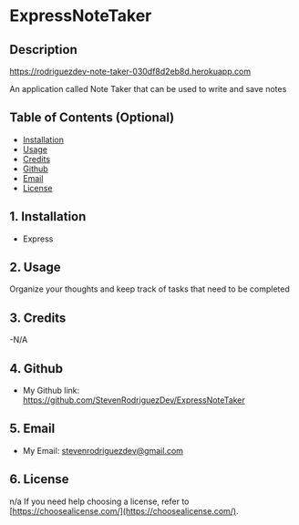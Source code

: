 # ExpressNoteTaker

## Description
https://rodriguezdev-note-taker-030df8d2eb8d.herokuapp.com

An application called Note Taker that can be used to write and save notes

## Table of Contents (Optional)

- [Installation](#Installation)
- [Usage](#usage)
- [Credits](#credits)
- [Github](#github)
- [Email](#email)
- [License](#license)

## 1. Installation

- Express

## 2. Usage

Organize your thoughts and keep track of tasks that need to be completed


## 3. Credits

-N/A

## 4. Github

- My Github link: https://github.com/StevenRodriguezDev/ExpressNoteTaker

## 5. Email

- My Email: stevenrodriguezdev@gmail.com

## 6. License
n/a
If you need help choosing a license, refer to [https://choosealicense.com/](https://choosealicense.com/).


